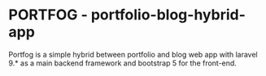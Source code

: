 # PORTFOG - portfolio-blog-hybrid-app
Portfog is a simple hybrid between portfolio and blog web app with laravel 9.* as a main backend framework and bootstrap 5 for the front-end.

